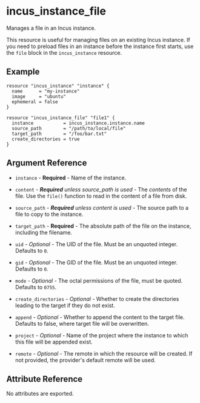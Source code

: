 # incus_instance_file

Manages a file in an Incus instance.

This resource is useful for managing files on an existing Incus instance.
If you need to preload files in an instance before the instance first
starts, use the `file` block in the `incus_instance` resource.

## Example

```hcl
resource "incus_instance" "instance" {
  name      = "my-instance"
  image     = "ubuntu"
  ephemeral = false
}

resource "incus_instance_file" "file1" {
  instance           = incus_instance.instance.name
  source_path        = "/path/to/local/file"
  target_path        = "/foo/bar.txt"
  create_directories = true
}
```

## Argument Reference

- `instance` - **Required** - Name of the instance.

- `content` - _**Required** unless source_path is used_ - The _contents_ of the file.
  Use the `file()` function to read in the content of a file from disk.

- `source_path` - _**Required** unless content is used_ - The source path to a file to
  copy to the instance.

- `target_path` - **Required** - The absolute path of the file on the instance,
  including the filename.

- `uid` - _Optional_ - The UID of the file. Must be an unquoted integer.
  Defaults to `0`.

- `gid` - _Optional_ - The GID of the file. Must be an unquoted integer.
  Defaults to `0`.

- `mode` - _Optional_ - The octal permissions of the file, must be quoted. Defaults to `0755`.

- `create_directories` - _Optional_ - Whether to create the directories leading
  to the target if they do not exist.

- `append` - _Optional_ - Whether to append the content to the target file. Defaults to false, where target file will be overwritten.

- `project` - _Optional_ - Name of the project where the instance to which this file will be appended exist.

- `remote` - _Optional_ - The remote in which the resource will be created. If
  not provided, the provider's default remote will be used.

## Attribute Reference

No attributes are exported.

